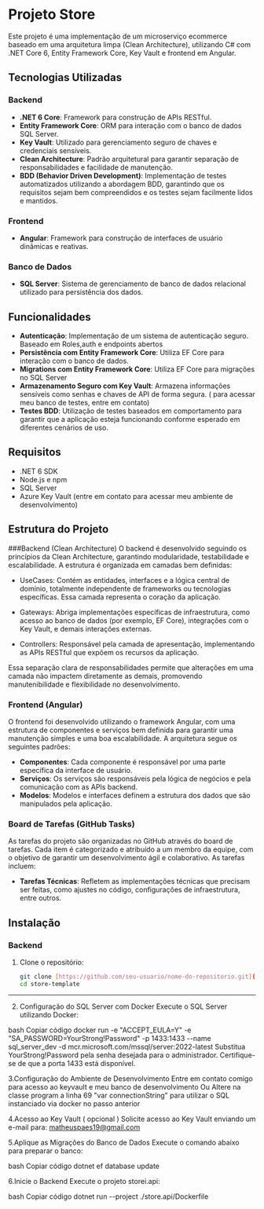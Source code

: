 # Projeto Store 

Este projeto é uma implementação de um microserviço ecommerce baseado em uma arquitetura limpa (Clean Architecture), utilizando C# com .NET Core 6, Entity Framework Core, Key Vault e frontend em Angular.

## Tecnologias Utilizadas

### Backend
- **.NET 6 Core**: Framework para construção de APIs RESTful.
- **Entity Framework Core**: ORM para interação com o banco de dados SQL Server.
- **Key Vault**: Utilizado para gerenciamento seguro de chaves e credenciais sensíveis.
- **Clean Architecture**: Padrão arquitetural para garantir separação de responsabilidades e facilidade de manutenção.
- **BDD (Behavior Driven Development)**: Implementação de testes automatizados utilizando a abordagem BDD, garantindo que os requisitos sejam bem compreendidos e os testes sejam facilmente lidos e mantidos.

### Frontend
- **Angular**: Framework para construção de interfaces de usuário dinâmicas e reativas.

### Banco de Dados
- **SQL Server**: Sistema de gerenciamento de banco de dados relacional utilizado para persistência dos dados.

## Funcionalidades

- **Autenticação**: Implementação de um sistema de autenticação seguro. Baseado em Roles,auth e endpoints abertos
- **Persistência com Entity Framework Core**: Utiliza EF Core para interação com o banco de dados.
- **Migrations com Entity Framework Core**: Utiliza EF Core para migrações no SQL Server
- **Armazenamento Seguro com Key Vault**: Armazena informações sensíveis como senhas e chaves de API de forma segura. ( para acessar meu banco de testes, entre em contato)
- **Testes BDD**: Utilização de testes baseados em comportamento para garantir que a aplicação esteja funcionando conforme esperado em diferentes cenários de uso.

## Requisitos

- .NET 6 SDK
- Node.js e npm
- SQL Server
- Azure Key Vault (entre em contato para acessar meu ambiente de desenvolvimento)

## Estrutura do Projeto

###Backend (Clean Architecture)
O backend é desenvolvido seguindo os princípios da Clean Architecture, garantindo modularidade, testabilidade e escalabilidade. A estrutura é organizada em camadas bem definidas:

- UseCases: Contém as entidades, interfaces e a lógica central de domínio, totalmente independente de frameworks ou tecnologias específicas. Essa camada representa o coração da aplicação.

- Gateways: Abriga implementações específicas de infraestrutura, como acesso ao banco de dados (por exemplo, EF Core), integrações com o Key Vault, e demais interações externas.

- Controllers: Responsável pela camada de apresentação, implementando as APIs RESTful que expõem os recursos da aplicação.

Essa separação clara de responsabilidades permite que alterações em uma camada não impactem diretamente as demais, promovendo manutenibilidade e flexibilidade no desenvolvimento.

### Frontend (Angular)
O frontend foi desenvolvido utilizando o framework Angular, com uma estrutura de componentes e serviços bem definida para garantir uma manutenção simples e uma boa escalabilidade. A arquitetura segue os seguintes padrões:

- **Componentes**: Cada componente é responsável por uma parte específica da interface de usuário.
- **Serviços**: Os serviços são responsáveis pela lógica de negócios e pela comunicação com as APIs backend.
- **Modelos**: Modelos e interfaces definem a estrutura dos dados que são manipulados pela aplicação.

### Board de Tarefas (GitHub Tasks)
As tarefas do projeto são organizadas no GitHub através do board de tarefas. Cada item é categorizado e atribuído a um membro da equipe, com o objetivo de garantir um desenvolvimento ágil e colaborativo. As tarefas incluem:

- **Tarefas Técnicas**: Refletem as implementações técnicas que precisam ser feitas, como ajustes no código, configurações de infraestrutura, entre outros.

## Instalação

### Backend

1. Clone o repositório:

   ```bash
   git clone [https://github.com/seu-usuario/nome-do-repositorio.git](https://github.com/matpaes/store-template.git)
   cd store-template
****

2. Configuração do SQL Server com Docker
  Execute o SQL Server utilizando Docker:

bash
    Copiar código
    docker run -e "ACCEPT_EULA=Y" -e "SA_PASSWORD=YourStrong!Password" -p 1433:1433 --name sql_server_dev -d mcr.microsoft.com/mssql/server:2022-latest
    Substitua YourStrong!Password pela senha desejada para o administrador.
    Certifique-se de que a porta 1433 está disponível.

3.Configuração do Ambiente de Desenvolvimento
  Entre em contato comigo para acesso ao keyvault e meu banco de desenvolvimento
  Ou 
  Altere na classe program a linha 69 "var connectionString" para utilizar o SQL instanciado via docker no passo anterior

4.Acesso ao Key Vault ( opcional )
  Solicite acesso ao Key Vault enviando um e-mail para:
  matheuspaes19@gmail.com

 5.Aplique as Migrações do Banco de Dados
  Execute o comando abaixo para preparar o banco:

  bash
  Copiar código
  dotnet ef database update

 6.Inicie o Backend
  Execute o projeto storei.api:

  bash
  Copiar código
  dotnet run --project ./store.api/Dockerfile
 



